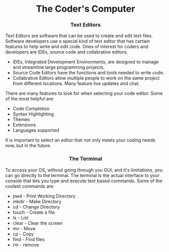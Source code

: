 <b><h1 align="center">The Coder's Computer</h1></b>

<h3 align="center">Text Editors</h3>

Text Editors are software that can be used to create and edit text files.  Software developers use a special kind of text editor that has certain features to help write and edit code. Ones of interest for coders and developers are IDEs, source code and collabrative editors.  

- IDEs, Integrated Development Environments, are designed to manage and streamline large programming projects.  
- Source Code Editors have the functions and tools needed to write code.  
- Collabrative Editors allow multiple people to work on the same project from different locations.  Many feature live updates and chat. 

There are many features to look for when selecting your code editor. Some of the most helpful are:

- Code Completion
- Syntax Highlighting
- Themes 
- Extensions
- Languages supported

It is important to select an editor that not only meets your coding needs now, but in the future. 

<h3 align="center">The Terminal</h3>

To access your OS, without going through you GUI, and it's limitations, you can go directly to the terminal.  The terminal is the actual interface to your console that lets you type and execute text based commands.  Some of the coolest commands are:

- pwd - Print Working Directory
- mkdir - Make Directory
- cd - Change Directory
- touch - Create a file
- ls - List
- clear - Clear the screen
- mv - Move
- cp - Copy
- find - Find files
- rm - remove
